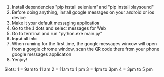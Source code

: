 1. Install dependencies "pip install selenium" and "pip install playsound"
1. Before doing anything, install google messages on your android or ios device
1. Make it your default messaging application
1. Go to the 3 dots and select messages for Web
1. Go to terminal and run "python.exe main.py"
1. Input all info
1. When running for the first time, the google messages window will open from a google chrome window, scan the QR code there from your phone google messages application
1. Yenjoy!

Slots:
1 = 9am to 11 am
2 = 11am to 1 pm
3 = 1pm to 3pm
4 = 3pm to 5 pm